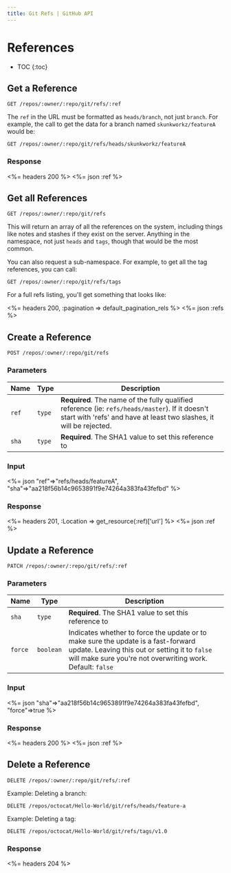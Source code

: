 ```yaml
---
title: Git Refs | GitHub API
---
```


# References

* TOC
{:toc}

## Get a Reference

    GET /repos/:owner/:repo/git/refs/:ref

The `ref` in the URL must be formatted as `heads/branch`, not just `branch`. For example, the call to get the data for a branch named `skunkworkz/featureA` would be:

    GET /repos/:owner/:repo/git/refs/heads/skunkworkz/featureA

### Response

<%= headers 200 %>
<%= json :ref %>

## Get all References

    GET /repos/:owner/:repo/git/refs

This will return an array of all the references on the system, including
things like notes and stashes if they exist on the server.  Anything in
the namespace, not just `heads` and `tags`, though that would be the
most common.

You can also request a sub-namespace. For example, to get all the tag
references, you can call:

    GET /repos/:owner/:repo/git/refs/tags

For a full refs listing, you'll get something that looks like:

<%= headers 200, :pagination => default_pagination_rels %>
<%= json :refs %>


## Create a Reference

    POST /repos/:owner/:repo/git/refs

### Parameters

Name | Type | Description
-----|------|--------------
`ref`|`type`| **Required**. The name of the fully qualified reference (ie: `refs/heads/master`). If it doesn't start with 'refs' and have at least two slashes, it will be rejected.
`sha`|`type`| **Required**. The SHA1 value to set this reference to


### Input

<%= json "ref"=>"refs/heads/featureA",\
         "sha"=>"aa218f56b14c9653891f9e74264a383fa43fefbd" %>

### Response

<%= headers 201, :Location => get_resource(:ref)['url'] %>
<%= json :ref %>

## Update a Reference

    PATCH /repos/:owner/:repo/git/refs/:ref

### Parameters

Name | Type | Description
-----|------|--------------
`sha`|`type`| **Required**. The SHA1 value to set this reference to
`force`|`boolean`| Indicates whether to force the update or to make sure the update is a fast-forward update. Leaving this out or setting it to `false` will make sure you're not overwriting work. Default: `false`


### Input

<%= json "sha"=>"aa218f56b14c9653891f9e74264a383fa43fefbd",\
         "force"=>true %>

### Response

<%= headers 200 %>
<%= json :ref %>

## Delete a Reference

    DELETE /repos/:owner/:repo/git/refs/:ref

Example: Deleting a branch:

    DELETE /repos/octocat/Hello-World/git/refs/heads/feature-a

Example: Deleting a tag:

    DELETE /repos/octocat/Hello-World/git/refs/tags/v1.0

### Response

<%= headers 204 %>
